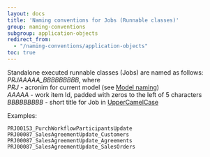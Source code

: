 ```yaml
---
layout: docs
title: 'Naming conventions for Jobs (Runnable classes)'
group: naming-conventions
subgroup: application-objects
redirect_from:
  - "/naming-conventions/application-objects"
toc: true
---
```


Standalone executed runnable classes (Jobs) are named as follows:<br/>
_PRJAAAAA_BBBBBBBBB_, where<br/>
_PRJ_ - acronim for current model (see [Model naming](/naming-conventions/model-naming.md))<br/>
_AAAAA_ - work item Id, padded with zeros to the left of 5 characters<br/>
_BBBBBBBBB_ - short title for Job in [UpperCamelCase](https://techterms.com/definition/camelcase)

Examples:

```
PRJ00153_PurchWorkflowParticipantsUpdate
PRJ00087_SalesAgreementUpdate_Customers
PRJ00087_SalesAgreementUpdate_Agreements
PRJ00087_SalesAgreementUpdate_SalesOrders
```
